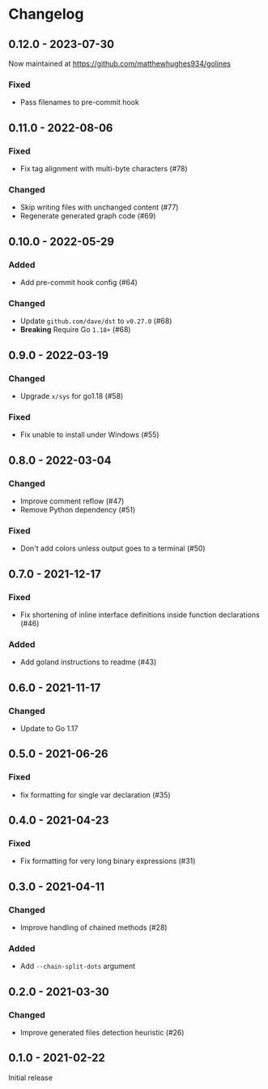# Changelog

## 0.12.0 - 2023-07-30

Now maintained at <https://github.com/matthewhughes934/golines>

### Fixed

  - Pass filenames to pre-commit hook

## 0.11.0 - 2022-08-06

### Fixed

  - Fix tag alignment with multi-byte characters (\#78)

### Changed

  - Skip writing files with unchanged content (\#77)
  - Regenerate generated graph code (\#69)

## 0.10.0 - 2022-05-29

### Added

  - Add pre-commit hook config (\#64)

### Changed

  - Update `github.com/dave/dst` to `v0.27.0` (\#68)
  - **Breaking** Require Go `1.18+` (\#68)

## 0.9.0 - 2022-03-19

### Changed

  - Upgrade `x/sys` for go1.18 (\#58)

### Fixed

  - Fix unable to install under Windows (\#55)

## 0.8.0 - 2022-03-04

### Changed

  - Improve comment reflow (\#47)
  - Remove Python dependency (\#51)

### Fixed

  - Don't add colors unless output goes to a terminal (\#50)

## 0.7.0 - 2021-12-17

### Fixed

  - Fix shortening of inline interface definitions inside function declarations
    (\#46)

### Added

  - Add goland instructions to readme (\#43)

## 0.6.0 - 2021-11-17

### Changed

  - Update to Go 1.17

## 0.5.0 - 2021-06-26

### Fixed

  - fix formatting for single var declaration (\#35)

## 0.4.0 - 2021-04-23

### Fixed

  - Fix formatting for very long binary expressions (\#31)

## 0.3.0 - 2021-04-11

### Changed

  - Improve handling of chained methods (\#28)

### Added

  - Add `--chain-split-dots` argument

## 0.2.0 - 2021-03-30

### Changed

  - Improve generated files detection heuristic (\#26)

## 0.1.0 - 2021-02-22

Initial release

